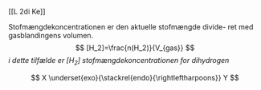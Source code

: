 [[L 2di Ke]]

Stofmængdekoncentrationen er den aktuelle stofmængde divide- 
ret med gasblandingens volumen.
$$
[H_2]=\frac{n(H_2)}{V_{gas}}
$$
_i dette tilfælde er $[H_2]$ stofmængdekoncentrationen for dihydrogen_

$$
X \underset{exo}{\stackrel{endo}{\rightleftharpoons}} Y
$$
